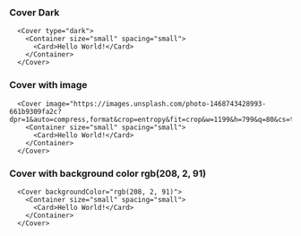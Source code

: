 ### Cover Dark

      <Cover type="dark">
        <Container size="small" spacing="small">
          <Card>Hello World!</Card>
        </Container>
      </Cover>

### Cover with image

      <Cover image="https://images.unsplash.com/photo-1468743428993-661b9309fa2c?dpr=1&auto=compress,format&crop=entropy&fit=crop&w=1199&h=799&q=80&cs=tinysrgb">
        <Container size="small" spacing="small">
          <Card>Hello World!</Card>
        </Container>
      </Cover>

### Cover with background color rgb(208, 2, 91)

      <Cover backgroundColor="rgb(208, 2, 91)">
        <Container size="small" spacing="small">
          <Card>Hello World!</Card>
        </Container>
      </Cover>
